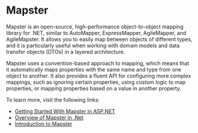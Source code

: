 # Mapster

Mapster is an open-source, high-performance object-to-object mapping library for .NET, similar to AutoMapper, ExpressMapper, AgileMapper, and AgileMapster. It allows you to easily map between objects of different types, and it is particularly useful when working with domain models and data transfer objects (DTOs) in a layered architecture.

Mapster uses a convention-based approach to mapping, which means that it automatically maps properties with the same name and type from one object to another. It also provides a fluent API for configuring more complex mappings, such as ignoring certain properties, using custom logic to map properties, or mapping properties based on a value in another property.

To learn more, visit the following links:

- [Getting Started With Mapster in ASP.NET](https://code-maze.com/mapster-aspnetcore-introduction/)
- [Overview of Mapster in .Net ](https://medium.com/@M-S-2/enjoy-using-mapster-in-net-6-2d3f287a0989)
- [Introduction to Mapster](youtube.com/watch?v=bClE7Uon9e8)